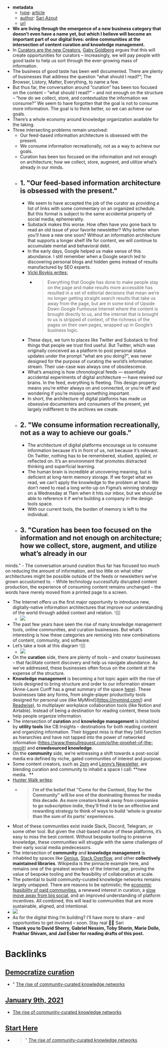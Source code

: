 - **metadata**
    - [type](<type.md>): [article](<article.md>)
    - [author](<author.md>): [Sari Azout](<Sari Azout.md>)
    - [url](https://sariazout.substack.com/p/check-your-pulse-55)
- **We are living through the emergence of a new business category that doesn’t even have a name yet, but which I believe will become an important part of our digital lives: online communities at the intersection of content curation and knowledge management.**
- In [Curators are the new Creators](https://gabygoldberg.medium.com/curators-are-the-new-creators-the-business-model-of-good-taste-5852727d4b54), [Gaby Goldberg](<Gaby Goldberg.md>) argues that this will create opportunities for curators – increasingly, we will pay people with good taste to help us sort through the ever-growing mass of information.
- The business of good taste has been well documented. There are plenty of businesses that address the question “what should I read?”; The Browser, Listory, Matter, Everything, to name a few.
- But thus far, the conversation around “curation” has been too focused on the content – “what should I read?” – and not enough on the structure – “how do we collect, store, and contextualize the information we consume?” We seem to have forgotten that the goal is not to consume more information. The goal is to think better, so we can achieve our goals.
- There’s a whole economy around knowledge organization available for the taking. 
- Three intersecting problems remain unsolved:
    - Our feed-based information architecture is obsessed with the present.
    - We consume information recreationally, not as a way to achieve our goals.
    - Curation has been too focused on the information and not enough on architecture; how we collect, store, augment, and utilize what’s already in our 
minds.
    - ## 1. "Our feed-based information architecture is obsessed with the present."
        - We seem to have accepted the job of the curator as providing a list of links with some commentary on an organized schedule. But this format is subject to the same accidental property of social media; ephemerality. 
        - Substack makes this worse. How often have you gone back to read an old issue of your favorite newsletter? Why bother when you’ll have a new one soon? Without an information architecture that supports a longer shelf life for content, we will continue to accumulate mental and behavioral debt.
        - In the early days, Google helped us make sense of this abundance. I still remember when a Google search led to discovering personal blogs and hidden gems instead of results manufactured by SEO experts.
        - [Vicki Boykis writes: ](https://vicki.substack.com/p/google-and-the-nothing)
            - > Everything that Google has done to make people stay on the page and make results more accessible has resulted in a set of editorial decisions that mean we’re no longer getting straight search results that take us away from the page, but are in some kind of Upside Down Google Funhouse Internet where the content is brought directly to us, and the internet that is brought to us is stripped of context, of the richness of the pages on their own pages, wrapped up in Google’s business logic.
        - These days, we turn to places like Twitter and Substack to find things that people we trust find useful. But Twitter, which was originally conceived as a platform to post personal status updates under the prompt “what are you doing?”, was never designed for the purpose of curating the world’s information stream. Their use-case was always one of obsolescence.  
        - What’s amazing is how chronological feeds — essentially accidental experiments of digital architecture — have rewired our brains. In the feed, everything is fleeting. This design property means you’re either always on and connected, or you’re off and wondering if you’re missing something important. 
        - In short, the architecture of digital platforms has made us obsessive documenters and consumers of the present, yet largely indifferent to the archives we create.
    - ## 2. "We consume information recreationally, not as a way to achieve our goals."
        - The architecture of digital platforms encourage us to consume information because it’s in front of us, not because it’s relevant. On Twitter, nothing has to be remembered, studied, applied, or reflected on. It’s an environment that promotes distracted thinking and superficial learning.  
        - The human brain is incredible at uncovering meaning, but is deficient at long-term memory storage. If we forget what we read, we can’t apply the knowledge to the problem at hand. We don’t need to read a long write-up on Figma’s winning strategy on a Wednesday at 11am when it hits our inbox, but we should be able to reference it if we’re building a company in the design tools space.
        - With our current tools, the burden of memory is left to the individual.
    - ##  3. "Curation has been too focused on the information and not enough on architecture; how we collect, store, augment, and utilize what’s already in our 
minds."
        - The conversation around curation thus far has focused too much on reducing the amount of information, and too little on what other architectures might be possible outside of the feeds or newsletters we’ve grown accustomed to.
        - While technology successfully disrupted content production, the experience of consuming content remains unchanged – the words have merely moved from a printed page to a screen.
- The Internet offers us the first major opportunity to introduce new, digitally-native information architectures that improve our understanding of the world through added context and relation. 👇🏽
    - ![](https://cdn.substack.com/image/fetch/w_1456,c_limit,f_auto,q_auto:good,fl_progressive:steep/https%3A%2F%2Fbucketeer-e05bbc84-baa3-437e-9518-adb32be77984.s3.amazonaws.com%2Fpublic%2Fimages%2F90b3ee70-f006-4d33-9dcd-8223187fbe3e_4200x3908.png)
- The past few years have seen the rise of many knowledge management tools, online communities, and curation businesses. But what’s interesting is how these categories are remixing into new combinations of content, community, and software.
- Let’s take a look at this diagram 👇🏽
    - ![](https://cdn.substack.com/image/fetch/w_1456,c_limit,f_auto,q_auto:good,fl_progressive:steep/https%3A%2F%2Fbucketeer-e05bbc84-baa3-437e-9518-adb32be77984.s3.amazonaws.com%2Fpublic%2Fimages%2F28271cd8-c858-4eb7-a5ac-bfbf8c2528e1_4608x3756.png)
- On the **curation** side, there are plenty of tools – and creator businesses – that facilitate content discovery and help us navigate abundance. As we’ve addressed, these businesses often focus on the content at the expense of the structure.
- **Knowledge management** is becoming a hot topic again with the rise of tools designed to bring structure and order to our information stream (Anne-Laure Cunff has a great summary of the space [here](https://nesslabs.com/the-state-of-personal-knowledge-management)). These businesses take any forms, from single-player productivity tools designed for personal use (like MyMind](https://mymind.com/) and [Readwise](https://readwise.io/)), to multiplayer workplace collaboration tools (like Notion and Airtable). Instead of being a destination for reading content, these tools help people organize information.
- The intersection of **curation** and **knowledge management** is inhabited by **utility tools** like CB Insights – destinations for both reading content and organizing information. Their biggest miss is that they [still function as hierarchies and have not tapped into the power of networked information (https://www.thepullrequest.com/p/the-prophet-of-the-revolt) and **crowdsourced knowledge**.
- On the **community** side, we’re witnessing a shift towards a post-social media era defined by niche, gated communities of interest and purpose.
- Some content creators, such as [2pm](https://2pml.com/) and [Lenny’s Newsletter](https://www.lennyrachitsky.com/), are blending curation and community to inhabit a space I call: **new media.  **
- [Hunter Walk writes](https://hunterwalk.medium.com/coming-for-the-content-staying-for-the-community-started-with-video-games-or-maybe-religion-5083f3773a2):
    - > __I’m of the belief that “Come for the Content, Stay for the Community” will be one of the dominating themes for media this decade. As more creators  break away from companies to go subscription indie, they’ll find it to be an effective and rewarding strategy to think of ways to build ‘whole is greater than the sum of its parts’ experiences.__
- Most of these communities exist inside Slack, Discord, Telegram, or some other tool. But given the chat-based nature of these platforms, it’s easy to miss the best content. Without bespoke tooling to preserve knowledge, these communities will struggle with the same challenges of their early social media predecessors.
- The intersection of **community** and **knowledge management** is inhabited by spaces like [Genius](https://genius.com/), [Stack Overflow](https://stackoverflow.com/), and other **collectively maintained libraries**.  Wikipedia is the pinnacle example here, and remains one of the greatest wonders of the Internet age, proving the value of bespoke tooling and the feasibility of collaboration at scale.
- The potential to build community-curated knowledge networks remains largely untapped. There are reasons to be optimistic; the [economic feasibility of paid communities](https://subpixel.space/entries/come-for-the-network-pay-for-the-tool/), a renewed interest in curation, a [slow move away from big social](https://co-matter.com/post-social-media), and an improved understanding of platform incentives. All combined, this will lead to communities that are more sustainable, aligned, and intentional.
- ![](https://cdn.substack.com/image/fetch/w_1456,c_limit,f_auto,q_auto:good,fl_progressive:steep/https%3A%2F%2Fbucketeer-e05bbc84-baa3-437e-9518-adb32be77984.s3.amazonaws.com%2Fpublic%2Fimages%2F83884fa4-d92b-478c-a4c4-1fbafdbf7533_1000x1000.jpeg)
- As for the digital thing I’m building?
I’ll have more to share – and opportunities to get involved – soon.
Stay real 🙏🏼
Sari
- __Thank you to David Sherry, Gabriel Nessim, Toby Shorin, Marie Dolle, Prakhar Shivam, and Jad Esber for reading drafts of this post.__

# Backlinks
## [Democratize curation](<Democratize curation.md>)
- " [The rise of community-curated knowledge networks](<The rise of community-curated knowledge networks.md>)

## [January 9th, 2021](<January 9th, 2021.md>)
-  [The rise of community-curated knowledge networks](<The rise of community-curated knowledge networks.md>)

## [Start Here](<Start Here.md>)
- > " [The rise of community-curated knowledge networks](<The rise of community-curated knowledge networks.md>)


